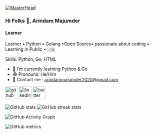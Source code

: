 [![MasterHead](https://media-exp1.licdn.com/dms/image/C4D16AQGeme7U95Mb4Q/profile-displaybackgroundimage-shrink_350_1400/0/1659070890089?e=1668038400&v=beta&t=7BrAMQROwob-jrfoKAXYe4OKkQDkZPlX1qQIhUdmsV4)](https://github.com/Arindam200)
### Hi Folks 👋, Arindam Majumder
#### Learner
Learner • Python • Golang •Open Source•
passionate about coding • Learning in Public • 🇮🇳

Skills: Python, Go, HTML

- 🌱 I’m currently learning Python & Go 
- 😄 Pronouns: He/Him 
- 📧 Contact me : arindammajumder2020@gmail.com


[<img src='https://cdn.jsdelivr.net/npm/simple-icons@3.0.1/icons/github.svg' alt='github' height='40'>](https://github.com/Arindam200)  [<img src='https://cdn.jsdelivr.net/npm/simple-icons@3.0.1/icons/linkedin.svg' alt='linkedin' height='40'>](https://www.linkedin.com/in/arindam-majumder-021bb623b/)  [<img src='https://cdn.jsdelivr.net/npm/simple-icons@3.0.1/icons/twitter.svg' alt='twitter' height='40'>](https://twitter.com/Arindam_1729)  

![GitHub stats](https://github-readme-stats.vercel.app/api?username=Arindam200&show_icons=true)  ![GitHub streak stats](https://github-readme-streak-stats.herokuapp.com/?user=Arindam200)  

![GitHub Activity Graph](https://activity-graph.herokuapp.com/graph?username=Arindam200)  

![GitHub metrics](https://metrics.lecoq.io/Arindam200)  



